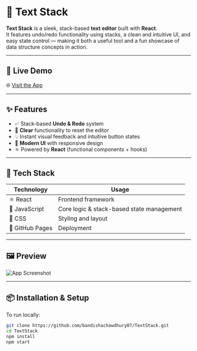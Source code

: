 # 📝 Text Stack

**Text Stack** is a sleek, stack-based **text editor** built with **React**.  
It features undo/redo functionality using stacks, a clean and intuitive UI, and easy state control — making it both a useful tool and a fun showcase of data structure concepts in action.

---

## 🚀 Live Demo

🌐 [Visit the App](https://bandishachowdhury07.github.io/TextStack)

---

## ✨ Features

- ✅ Stack-based **Undo & Redo** system
- 🧼 **Clear** functionality to reset the editor
- 💡 Instant visual feedback and intuitive button states
- 🎨 **Modern UI** with responsive design
- ⚛️ Powered by **React** (functional components + hooks)

---

## 🧠 Tech Stack

| Technology | Usage |
|------------|--------|
| ⚛️ React   | Frontend framework |
| 🧱 JavaScript | Core logic & stack-based state management |
| 💅 CSS     | Styling and layout |
| 📄 GitHub Pages | Deployment |

---

## 🖼️ Preview

![App Screenshot](https://via.placeholder.com/1000x500.png?text=Text+Stack+App+Preview) <!-- Replace with actual screenshot if available -->

---

## 📦 Installation & Setup

To run locally:

```bash
git clone https://github.com/bandishachowdhury07/TextStack.git
cd TextStack
npm install
npm start
```
